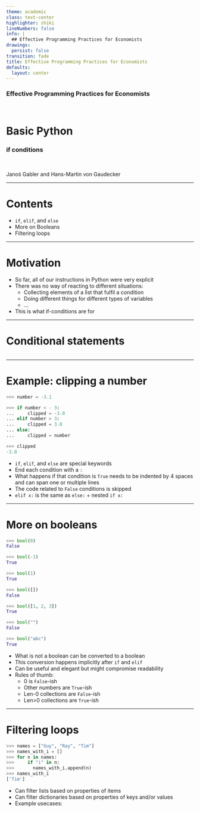 ```yaml
---
theme: academic
class: text-center
highlighter: shiki
lineNumbers: false
info: |
  ## Effective Programming Practices for Economists
drawings:
  persist: false
transition: fade
title: Effective Programming Practices for Economists
defaults:
  layout: center
---
```


### Effective Programming Practices for Economists

<br>

# Basic Python

### if conditions

<br>


Janoś Gabler and Hans-Martin von Gaudecker

---

# Contents

- `if`, `elif`, and `else`
- More on Booleans
- Filtering loops

---

# Motivation

- So far, all of our instructions in Python were very explicit
- There was no way of reacting to different situations:
  - Collecting elements of a list that fulfil a condition
  - Doing different things for different types of variables
  - ...
- This is what if-conditions are for

---

# Conditional statements


<div class="grid grid-cols-2 gap-4">
<div>

```python

```

</div>
<div>



</div>
</div>


---

# Example: clipping a number


<div class="grid grid-cols-2 gap-4">
<div>

```python
>>> number = -3.1

>>> if number < - 3:
...     clipped = -3.0
... elif number > 3:
...     clipped = 3.0
... else:
...     clipped = number

>>> clipped
-3.0
```

</div>
<div>

- `if`, `elif`, and `else` are special keywords
- End each condition with a `:`
- What happens if that condition is `True` needs to be indented by 4 spaces and can span
  one or multiple lines
- The code related to `False` conditions is skipped
- `elif x:` is the same as `else:` + nested `if x:`

</div>
</div>


---

# More on booleans


<div class="grid grid-cols-2 gap-4">
<div>

```python
>>> bool(0)
False

>>> bool(-1)
True

>>> bool(1)
True

>>> bool([])
False

>>> bool([1, 2, 3])
True

>>> bool("")
False

>>> bool("abc")
True
```

</div>
<div>

- What is not a boolean can be converted to a boolean
- This conversion happens implicitly after `if` and `elif`
- Can be useful and elegant but might compromise readability
- Rules of thumb:
  - 0 is `False`-ish
  - Other numbers are `True`-ish
  - Len-0 collections are `False`-ish
  - Len>0 collections are `True`-ish

</div>
</div>


---

# Filtering loops

<div class="grid grid-cols-2 gap-4">
<div>

```python
>>> names = ["Guy", "Ray", "Tim"]
>>> names_with_i = []
>>> for n in names:
>>>     if "i" in n:
>>>       names_with_i.append(n)
>>> names_with_i
['Tim']
```

</div>
<div>

- Can filter lists based on properties of items
- Can filter dictionaries based on properties of keys and/or values
- Example usecases:


</div>
</div>
